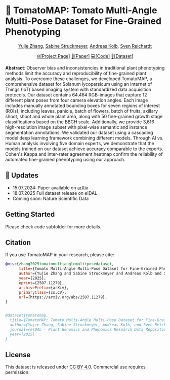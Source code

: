 # 🍅 TomatoMAP: Tomato Multi-Angle Multi-Pose Dataset for Fine-Grained Phenotyping

<p align="center">
<a href="https://scholar.google.com/">Yujie Zhang</a>,
<a href="https://scholar.google.com/">Sabine Struckmeyer</a>,
<a href="https://scholar.google.com/">Andreas Kolb</a>,
<a href="https://scholar.google.com/">Sven Reichardt</a>
</p>

<p align="center">
<a href="https://0yj.github.io/tomato_map/">🌐[Project Page]</a>
<a href="https://arxiv.org/abs/2507.11279">📄[Paper]</a>
<a href="https://github.com/0YJ/TomatoMAP">💻[Code]</a>
<a href="https://doi.ipk-gatersleben.de/DOI/89386758-8bfd-41ca-aa9c-ee363e9d94c9/073051f0-b05e-4b43-a9cd-0435fe7cd913/2/1847940088">📁[Dataset]</a>
</p>

<p style="align:justify"><b>Abstract</b>: Observer bias and inconsistencies in traditional plant phenotyping methods limit the accuracy and reproducibility of fine-grained plant analysis. To overcome these challenges, we developed TomatoMAP, a comprehensive dataset for Solanum lycopersicum using an Internet of Things (IoT) based imaging system with standardized data acquisition protocols. Our dataset contains 64,464 RGB-images that capture 12 different plant poses from four camera elevation angles. Each image includes manually annotated bounding boxes for seven regions of interest (ROIs), including leaves, panicle, batch of flowers, batch of fruits, axillary shoot, shoot and whole plant area, along with 50 fine-grained growth stage classifications based on the BBCH scale. Additionally, we provide 3,616 high-resolution image subset with pixel-wise semantic and instance segmentation annotations. We validated our dataset using a cascading model deep learning framework combining different models. Through AI vs. Human analysis involving five domain experts, we demonstrate that the models trained on our dataset achieve accuracy comparable to the experts. Cohen's Kappa and inter-rater agreement heatmap confirm the reliability of automated fine-grained phenotyping using our approach.</p>

## 📢 Updates

* 15.07.2024: Paper available on [arXiv](https://arxiv.org/abs/2507.11279)
* 18.07.2025 Full dataset release on e!DAL
* Coming soon: Nature Scientific Data

## Getting Started
Please check code subfolder for more details.

## Citation

If you use TomatoMAP in your research, please cite:

```bibtex
@misc{zhang2025tomatomultianglemultiposedataset,
      title={Tomato Multi-Angle Multi-Pose Dataset for Fine-Grained Phenotyping}, 
      author={Yujie Zhang and Sabine Struckmeyer and Andreas Kolb and Sven Reichardt},
      year={2025},
      eprint={2507.11279},
      archivePrefix={arXiv},
      primaryClass={cs.CV},
      url={https://arxiv.org/abs/2507.11279}, 
}


@dataset{tomatomap,
  title={TomatoMAP: Tomato Multi-Angle Multi-Pose Dataset for Fine-Grained Phenotyping},
  author={Yujie Zhang, Sabine Struckmeyer, Andreas Kolb, and Sven Reichardt},
  journal={e!DAL - Plant Genomics and Phenomics Research Data Repository (PGP)},
  year={2025}
}
```

## License

This dataset is released under [CC BY 4.0](https://creativecommons.org/licenses/by/4.0/). Commercial use requires permission.
